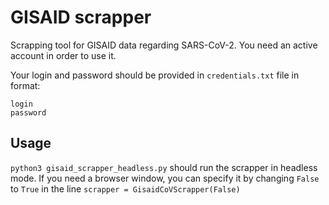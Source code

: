 # GISAID scrapper
Scrapping tool for GISAID data regarding SARS-CoV-2. You need an active account in order to use it. 

Your login and password should be provided in `credentials.txt` file in format:
```
login
password
```

## Usage
`python3 gisaid_scrapper_headless.py` should run the scrapper in headless mode. If you need a browser window, you can specify it 
by changing `False` to `True` in the line `scrapper = GisaidCoVScrapper(False)`
